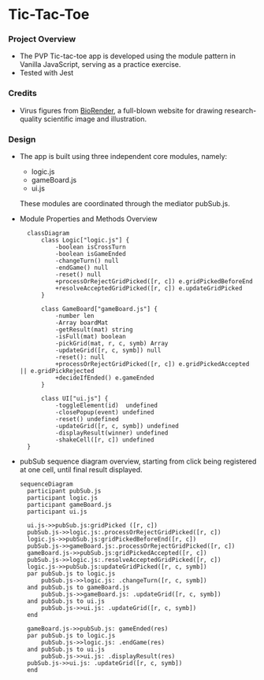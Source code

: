 # Tic-Tac-Toe

### Project Overview

- The PVP Tic-tac-toe app is developed using the module pattern in Vanilla
  JavaScript, serving as a practice exercise.
- Tested with Jest

### Credits

- Virus figures from [BioRender](https://www.biorender.com/), a full-blown
  website for drawing research-quality scientific image and illustration.

### Design

- The app is built using three independent core modules, namely:

  - logic.js
  - gameBoard.js
  - ui.js

  These modules are coordinated through the mediator pubSub.js.

- Module Properties and Methods Overview

  ```mermaid
    classDiagram
        class Logic["logic.js"] {
            -boolean isCrossTurn
            -boolean isGameEnded
            -changeTurn() null
            -endGame() null
            -reset() null
            +processOrRejectGridPicked([r, c]) e.gridPickedBeforeEnd
            +resolveAcceptedGridPicked([r, c]) e.updateGridPicked
        }

        class GameBoard["gameBoard.js"] {
            -number len
            -Array boardMat
            -getResult(mat) string
            -isFull(mat) boolean
            -pickGrid(mat, r, c, symb) Array
            -updateGrid([r, c, symb]) null
            -reset(): null
            +processOrRejectGridPicked([r, c]) e.gridPickedAccepted || e.gridPickRejected
            +decideIfEnded() e.gameEnded
        }

        class UI["ui.js"] {
            -toggleElement(id)  undefined
            -closePopup(event) undefined
            -reset() undefined
            -updateGrid([r, c, symb]) undefined
            -displayResult(winner) undefined
            -shakeCell([r, c]) undefined
    }
  ```

- pubSub sequence diagram overview, starting from click being registered at one
  cell, until final result displayed.

  ```mermaid
  sequenceDiagram
    participant pubSub.js
    participant logic.js
    participant gameBoard.js
    participant ui.js

    ui.js->>pubSub.js:gridPicked ([r, c])
    pubSub.js->>logic.js:.processOrRejectGridPicked([r, c])
    logic.js->>pubSub.js:gridPickedBeforeEnd([r, c])
    pubSub.js->>gameBoard.js:.processOrRejectGridPicked([r, c])
    gameBoard.js->>pubSub.js:gridPickedAccepted([r, c])
    pubSub.js->>logic.js:.resolveAcceptedGridPicked([r, c])
    logic.js->>pubSub.js:updateGridPicked([r, c, symb])
    par pubSub.js to logic.js
        pubSub.js->>logic.js: .changeTurn([r, c, symb])
    and pubSub.js to gameBoard.js
        pubSub.js->>gameBoard.js: .updateGrid([r, c, symb])
    and pubSub.js to ui.js
        pubSub.js->>ui.js: .updateGrid([r, c, symb])
    end

    gameBoard.js->>pubSub.js: gameEnded(res)
    par pubSub.js to logic.js
        pubSub.js->>logic.js: .endGame(res)
    and pubSub.js to ui.js
        pubSub.js->>ui.js: .displayResult(res)
    pubSub.js->>ui.js: .updateGrid([r, c, symb])
    end
  ```
